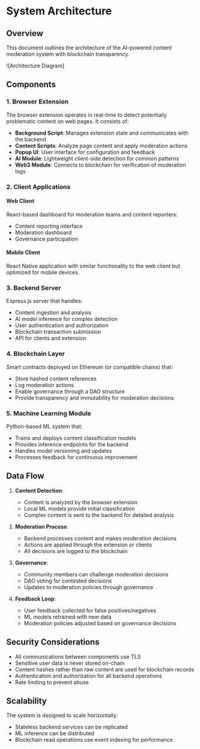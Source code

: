 # System Architecture

## Overview

This document outlines the architecture of the AI-powered content moderation system with blockchain transparency.

![Architecture Diagram]

## Components

### 1. Browser Extension

The browser extension operates in real-time to detect potentially problematic content on web pages. It consists of:

- **Background Script**: Manages extension state and communicates with the backend
- **Content Scripts**: Analyze page content and apply moderation actions
- **Popup UI**: User interface for configuration and feedback
- **AI Module**: Lightweight client-side detection for common patterns
- **Web3 Module**: Connects to blockchain for verification of moderation logs

### 2. Client Applications

#### Web Client
React-based dashboard for moderation teams and content reporters:
- Content reporting interface
- Moderation dashboard
- Governance participation

#### Mobile Client
React Native application with similar functionality to the web client but optimized for mobile devices.

### 3. Backend Server

Express.js server that handles:
- Content ingestion and analysis
- AI model inference for complex detection
- User authentication and authorization
- Blockchain transaction submission
- API for clients and extension

### 4. Blockchain Layer

Smart contracts deployed on Ethereum (or compatible chains) that:
- Store hashed content references
- Log moderation actions
- Enable governance through a DAO structure
- Provide transparency and immutability for moderation decisions

### 5. Machine Learning Module

Python-based ML system that:
- Trains and deploys content classification models
- Provides inference endpoints for the backend
- Handles model versioning and updates
- Processes feedback for continuous improvement

## Data Flow

1. **Content Detection**:
   - Content is analyzed by the browser extension
   - Local ML models provide initial classification
   - Complex content is sent to the backend for detailed analysis

2. **Moderation Process**:
   - Backend processes content and makes moderation decisions
   - Actions are applied through the extension or clients
   - All decisions are logged to the blockchain

3. **Governance**:
   - Community members can challenge moderation decisions
   - DAO voting for contested decisions
   - Updates to moderation policies through governance

4. **Feedback Loop**:
   - User feedback collected for false positives/negatives
   - ML models retrained with new data
   - Moderation policies adjusted based on governance decisions

## Security Considerations

- All communications between components use TLS
- Sensitive user data is never stored on-chain
- Content hashes rather than raw content are used for blockchain records
- Authentication and authorization for all backend operations
- Rate limiting to prevent abuse

## Scalability

The system is designed to scale horizontally:
- Stateless backend services can be replicated
- ML inference can be distributed
- Blockchain read operations use event indexing for performance